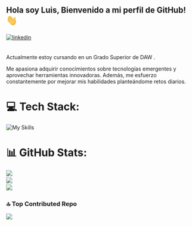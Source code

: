 <br />
<h2>Hola soy Luis, Bienvenido a mi perfil de GitHub! <img src="https://github.com/LuisitoLuis/LuisitoLuis/blob/main/Gifs/Hi.gif" width="30"></h2>
<p>
<a href="https://linkedin.com/in/luismartinezcabañero">
<img src="https://img.shields.io/badge/linkedin  -%2300acee.svg?color=405DE6&style=for-the-badge&logo=linkedin&logoColor=white" alt=linkedin style="margin-bottom: 5px;"/>
</a>
</p>
<br />
Actualmente estoy cursando en un  Grado Superior de DAW .

Me apasiona adquirir conocimientos sobre tecnologías emergentes y aprovechar herramientas innovadoras. Además, me esfuerzo constantemente por mejorar mis habilidades planteándome retos diarios.
<br />
# 💻 Tech Stack:
![My Skills](https://skillicons.dev/icons?i=html,js,ts,css,vercel,astro,tailwind,py,figma,githubactions,git,react,mongodb,netlify)
# 📊 GitHub Stats:
![](https://github-readme-stats.vercel.app/api?username=LuisitoLuis&theme=catppuccin_mocha&hide_border=false&include_all_commits=true&count_private=true)<br/>
![](https://nirzak-streak-stats.vercel.app/?user=LuisitoLuis&theme=catppuccin_mocha&hide_border=false)<br/>
![](https://github-readme-stats.vercel.app/api/top-langs/?username=LuisitoLuis&theme=catppuccin_mocha&hide_border=false&include_all_commits=true&count_private=true&layout=compact)

### 🔝 Top Contributed Repo
![](https://github-contributor-stats.vercel.app/api?username=LuisitoLuis&limit=5&theme=catppuccin_mocha&combine_all_yearly_contributions=true)
